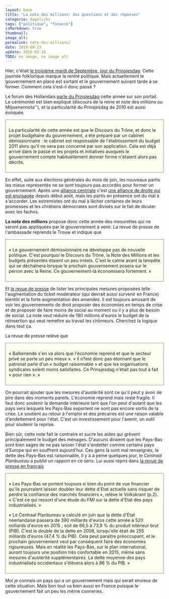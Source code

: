 ```yaml
---
layout: base
title: "La note des millions: des questions et des réponses"
categorie: dagelijks
tags: ["politique", "finance"]
isMarkdown: true
thumbnail: 
image_alt: 
permalink: note-des-millions/
date: 2010-09-23
update: 2016-02-10
TODO: no image, no image alt
---
```


Hier, c'était [le troisième mardi de Septembre, jour du Prinsjesdag](/le-jour-du-prinsjesdag). Cette journée folklorique marque la rentré politique. Mais actuellement le gouvernement en place est sortant et le gouvernement suivant tarde à se former. Comment cela s'est-il donc passé ?

Le forum des Hollandais [parle du Prinsjesdag](http://www.leforum.nl/index.php/events-section/38-evenements/224-prinsjesdag) cette année sur son portail. Le cérémoniel est bien expliqué (discours de la reine et note des millions ou Miljoenennota''), et la particularité du Prinsjesdag de 2010 est aussi évoquée.

<!--excerpt-->

<!-- HTML -->
<div style="border:1px solid grey; background-color:#FFFFEE; padding:10px;">

La particularité de cette année est que le Discours du Trône, et donc le projet budgétaire du gouvernement, a été préparé par un cabinet démissionnaire : le cabinet est responsable de l'établissement du budget 2011 alors qu'il ne sera pas concerné par son application. Cela est déjà arrivé dans le passé et les projets et initiatives auxquels le gouvernement compte habituellement donner forme n'étaient alors pas décrits.

</div>
<!-- / HTML -->

En effet, suite aux élections générales du mois de juin, les nouveaux partis les mieux représentés ne se sont toujours pas accordés pour former un gouvernement. Après une [alliance centriste](/apres-le-orange-le-violet) c'est [une alliance de droite qui est envisagée](/un-gouvernement-minoritaire) depuis début août, mais les partis en présence ont du mal à s'accorder. Les extremistes ont du mal à lâcher certaines de leurs promesses et les chrétiens démocrates sont divisés sur le fait de dicuter avec les fachos.

**La note des millions** propose donc cette année des mesurettes qui ne seront pas appliquées par le gouvernement à venir. La revue de presse de l'ambassade reprends le Trouw et indique que
<!-- HTML -->
<div style="border:1px solid grey; background-color:#FFFFEE; padding:10px;">

« Le gouvernement démissionnaire ne développe pas de nouvelle politique. C'est pourquoi le Discours du Trône, la Note des Millions et les budgets présentés étaient un peu irréels. C'est le calme avant la tempête qui se déchaînera lorsque le prochain gouvernement posera sur le perron avec la Reine. Ce gouvernement-là économisera fortement. »

</div>

Et [la revue de presse](http://www.ambafrance-nl.org/france_paysbas/spip.php?article12254) de lister les principales mesures proposées telle l'augmentation du ticket modérateur (qui devrait aussi survenir en France) bientôt et la forte augmentation des amendes. Il est toujours amusant de voir les gouvernements de droit proposer des économies en temps de crise et de proposer de faire moins de social au moment ou il y a plus de besoin de social. La note veut réduire de 190 millions d'euros le budget de la réinsertion qui veut remettre au travail les chômeurs. Cherchez la logique dans tout ça.

La revue de presse relève que 

<div style="border:1px solid grey; background-color:#FFFFEE; padding:10px;">

« Balkenende s'en va alors que l'économie reprend et que le secteur privé se porte un peu mieux ». « Il n?est donc pas étonnant que le patronat parle d'un « budget raisonnable » et que les organisations syndicales soient moins satisfaites. Ce Prinsjesdag n'était pas tout à fait « pour rien ». »

</div>
<!-- / HTML -->

On pourrait ajouter que les mesures d'austérité sont ce qu'il peut y avoir de pire dans des moments pareils. L'économie reprend mais reste fragile. Il faut donc soutenir la demande intérieure tant que l'on peut d'autant que les pays vers lesquels les Pays-Bas exportent ne sont pas encore sortis de la crise. Le soutient au retour à l'emploi et des précaires est une raison valable d'endettement pour l'état. C'est un investissement pour l'avenir, un outil pour soutenir la reprise.

Bien sûr, cette note fait le contraire et sucre les aides qui grèvent principalement le budget des ménages. D'aucuns diraient que les Pays-Bas sont bien sages de ne pas laisser l'état s'endetter comme certains pays d'Europe qui en souffrent aujourd'hui. Ces gens là sont mal renseignés, la dette des Pays-Bas est raisonnable, Il y a à peine quelques jour, le *Centraal Planbureau* a publié un rapport en ce sens. Lui aussi repris dans [la revue de presse en français](http://www.ambafrance-nl.org/france_paysbas/spip.php?article12249)

<!-- HTML -->
<div style="border:1px solid grey; background-color:#FFFFEE; padding:10px;">

« Les Pays-Bas se portent toujours si bien du point de vue financier qu'ils pourraient laisser doubler leur dette d'Etat actuelle sans risquer de perdre la confiance des marchés financiers », relève le Volkskrant (p.2). « C'est ce qui ressort d'une étude du FMI sur la dette d'Etat des pays industrialisés. »

« Le Centraal Planbureau a calculé en juin que la dette d'Etat néerlandaise passera de 390 milliards d'euros cette année à 520 milliards d'euros en 2015 ; soit de 66,5 à 73,9 % du produit intérieur brut (PIB). C'est le double de la dette en 2006, lorsqu'elle était de 255 milliards d'euros (47,4 % du PIB). Cela peut paraître préoccupant, et le prochain gouvernement veut par conséquent faire des économies rigoureuses. Mais en réalité les Pays-Bas, sur le plan international, auront toujours une position très confortable en 2015, même sans mesures d'austérité supplémentaires. La dette moyenne des pays industrialisés occidentaux s'élèvera alors à 86 % du PIB. »

</div>
<!-- / HTML -->

Moi je connais un pays qui a un gouvernement mais qui serait envieux de cette situation. Mais bon tout va bien aussi en France puisque le gouvernement fait un peu les même conneries.

<!-- post notes:
http://www.tweedekamer.nl/kamerstukken/dossiers/prinsjesdag_2010_algemeen.jsp#0
--->
